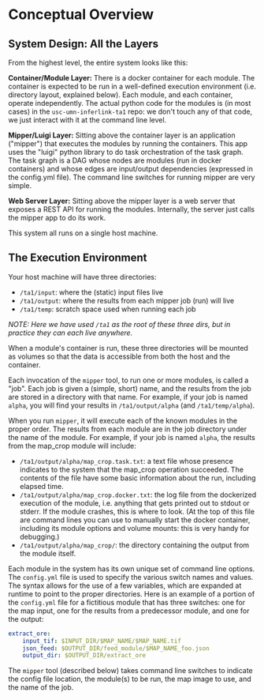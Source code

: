 # Conceptual Overview

## System Design: All the Layers

From the highest level, the entire system looks like this:

**Container/Module Layer:** There is a docker container for each module. The
container is expected to be run in a well-defined execution environment (i.e.
directory layout, explained below). Each module, and each container, operate
independently. The actual python code for the modules is (in most cases) in the
`usc-umn-inferlink-ta1` repo: we don't touch any of that code, we just interact
with it at the command line level.

**Mipper/Luigi Layer:** Sitting above the container layer is an application
("mipper") that executes the modules by running the containers. This app uses
the "luigi" python library to do task orchestration of the task graph. The task
graph is a DAG whose nodes are modules (run in docker containers) and whose
edges are input/output dependencies (expressed in the config.yml file). The
command line switches for running mipper are very simple.

**Web Server Layer:** Sitting above the mipper layer is a web server that
exposes a REST API for running the modules. Internally, the server just calls
the mipper app to do its work.

This system all runs on a single host machine.


## The Execution Environment

Your host machine will have three directories:

* `/ta1/input`: where the (static) input files live
* `/ta1/output`: where the results from each mipper job (run) will live
* `/ta1/temp`: scratch space used when running each job

_NOTE: Here we have used `/ta1` as the root of these three dirs, but in practice
they can each live anywhere._

When a module's container is run, these three directories will be mounted as
volumes so that the data is accessible from both the host and the container.

Each invocation of the `mipper` tool, to run one or more modules, is called a
"job". Each job is given a (simple, short) name, and the results from the job
are stored in a directory with that name. For example, if your job is named
`alpha`, you will find your results in `/ta1/output/alpha` (and
`/ta1/temp/alpha`).

When you run `mipper`, it will execute each of the known modules in the proper
order. The results from each module are in the job directory under the name of
the module. For example, if your job is named `alpha`, the results from the
map_crop module will include:

* `/ta1/output/alpha/map_crop.task.txt`: a text file whose presence indicates to
  the system that the map_crop operation succeeded. The contents of the file
  have some basic information about the run, including elapsed time.
* `/ta1/output/alpha/map_crop.docker.txt`: the log file from the dockerized
  execution of the module, i.e. anything that gets printed out to stdout or
  stderr. If the module crashes, this is where to look. (At the top of this file
  are command lines you can use to manually start the docker container,
  including its module options and volume mounts: this is very handy for
  debugging.)
* `/ta1/output/alpha/map_crop/`: the directory containing the output from the
  module itself.

Each module in the system has its own unique set of command line options. The
`config.yml` file is used to specify the various switch names and values. The
syntax allows for the use of a few variables, which are expanded at runtime to
point to the proper directories. Here is an example of a portion of the
`config.yml` file for a fictitious module that has three switches: one for the
map input, one for the results from a predecessor module, and one for the
output:

```yaml
extract_ore:
    input_tif: $INPUT_DIR/$MAP_NAME/$MAP_NAME.tif
    json_feed: $OUTPUT_DIR/feed_module/$MAP_NAME_foo.json
    output_dir: $OUTPUT_DIR/extract_ore
```

The  `mipper` tool (described below) takes command line switches to indicate
the config file location, the module(s) to be run, the map image to use, and the
name of the job.
